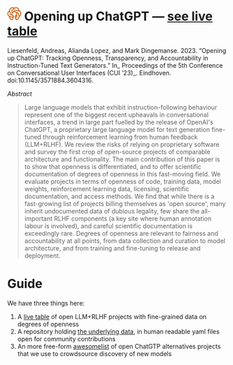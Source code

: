# [![](/openchatgpt-logo-favicon-red-on-transparent.png)](https:///opening-up-chatgpt.github.io/) Opening up ChatGPT — [see live table](https://opening-up-chatgpt.github.io/)



Liesenfeld, Andreas, Alianda Lopez, and Mark Dingemanse. 2023. “Opening up ChatGPT: Tracking Openness, Transparency, and Accountability in Instruction-Tuned Text Generators.” In_ Proceedings of the 5th Conference on Conversational User Interfaces (CUI ’23)_. Eindhoven. doi:10.1145/3571884.3604316.

_Abstract_
> Large language models that exhibit instruction-following behaviour represent one of the biggest recent upheavals in conversational interfaces, a trend in large part fuelled by the release of OpenAI's ChatGPT, a proprietary large language model for text generation fine-tuned through reinforcement learning from human feedback (LLM+RLHF). We review the risks of relying on proprietary software and survey the first crop of open-source projects of comparable architecture and functionality. The main contribution of this paper is to show that openness is differentiated, and to offer scientific documentation of degrees of openness in this fast-moving field. We evaluate projects in terms of openness of code, training data, model weights, reinforcement learning data, licensing, scientific documentation, and access methods. We find that while there is a fast-growing list of projects billing themselves as 'open source', many inherit undocumented data of dubious legality, few share the all-important RLHF components (a key site where human annotation labour is involved), and careful scientific documentation is exceedingly rare. Degrees of openness are relevant to fairness and accountability at all points, from data collection and curation to model architecture, and from training and fine-tuning to release and deployment. 

# Guide
We have three things here:
1. A [live table](https://opening-up-chatgpt.github.io/) of open LLM+RLHF projects with fine-grained data on degrees of openness
2. A repository holding [the underlying data](https://github.com/opening-up-chatgpt/opening-up-chatgpt.github.io/tree/main/projects), in human readable yaml files open for community contributions
3. An more free-form [awesomelist](https://github.com/opening-up-chatgpt/opening-up-chatgpt.github.io##opening-up-chatgpt-a-curated-list-to-track-openness-transparency-and-accountability-in-instruction-following-text-generators-) of open ChatGTP alternatives projects that we use to crowdsource discovery of new models

